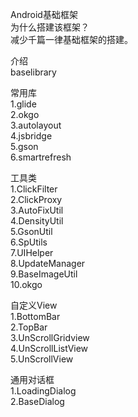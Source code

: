 Android基础框架  
为什么搭建该框架？  
减少千篇一律基础框架的搭建。  

介绍  
baselibrary  

常用库  
1.glide  
2.okgo  
3.autolayout  
4.jsbridge  
5.gson  
6.smartrefresh  

工具类  
1.ClickFilter  
2.ClickProxy  
3.AutoFixUtil  
4.DensityUtil  
5.GsonUtil  
6.SpUtils  
7.UIHelper  
8.UpdateManager  
9.BaseImageUtil  
10.okgo

自定义View  
1.BottomBar  
2.TopBar  
3.UnScrollGridview  
4.UnScrollListView  
5.UnScrollView  


通用对话框  
1.LoadingDialog  
2.BaseDialog  



